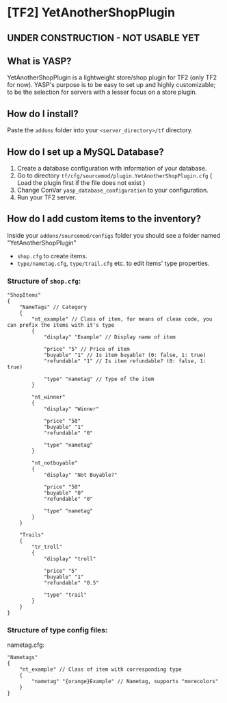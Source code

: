 # [TF2] YetAnotherShopPlugin

## UNDER CONSTRUCTION - NOT USABLE YET

## What is YASP?
YetAnotherShopPlugin is a lightweight store/shop plugin for TF2 (only TF2 for now). YASP's purpose is to be easy to set up and highly customizable; to be the selection for servers with a lesser focus on a store plugin.

## How do I install?
Paste the `addons` folder into your `<server_directory>/tf` directory.

## How do I set up a MySQL Database?
  1. Create a database configuration with information of your database.
  2. Go to directory `tf/cfg/sourcemod/plugin.YetAnotherShopPlugin.cfg` ( Load the plugin first if the file does not exist )
  3. Change ConVar `yasp_database_configuration` to your configuration.
  4. Run your TF2 server.

## How do I add custom items to the inventory?
Inside your `addons/sourcemod/configs` folder you should see a folder named "YetAnotherShopPlugin"
  - `shop.cfg` to create items.
  - `type/nametag.cfg`, `type/trail.cfg` etc. to edit items' type properties.

### Structure of `shop.cfg`:
```
"ShopItems"
{
	"NameTags" // Category
	{
		"nt_example" // Class of item, for means of clean code, you can prefix the items with it's type
		{
			"display" "Example" // Display name of item

			"price" "5" // Price of item
			"buyable" "1" // Is item buyable? (0: false, 1: true)
			"refundable" "1" // Is item refundable? (0: false, 1: true)

			"type" "nametag" // Type of the item
		}
		
		"nt_winner"
		{
			"display" "Winner"
			
			"price" "50"
			"buyable" "1"
			"refundable" "0"
			
			"type" "nametag"
		}
		
		"nt_notbuyable"
		{
			"display" "Not Buyable?"
			
			"price" "50"
			"buyable" "0"
			"refundable" "0"
			
			"type" "nametag"
		}
	}
	
	"Trails"
	{
		"tr_troll"
		{
			"display" "troll"
			
			"price" "5"
			"buyable" "1"
			"refundable" "0.5"
			
			"type" "trail"
		}
	}
}
```

### Structure of type config files:
nametag.cfg:
```
"Nametags"
{
    "nt_example" // Class of item with corresponding type
    {
        "nametag" "{orange}Example" // Nametag, supports "morecolors"
    }
}
```
